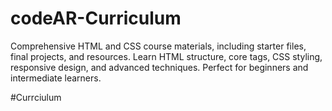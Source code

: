 # codeAR-Curriculum
Comprehensive HTML and CSS course materials, including starter files, final projects, and resources. Learn HTML structure, core tags, CSS styling, responsive design, and advanced techniques. Perfect for beginners and intermediate learners. 

#Currciulum
